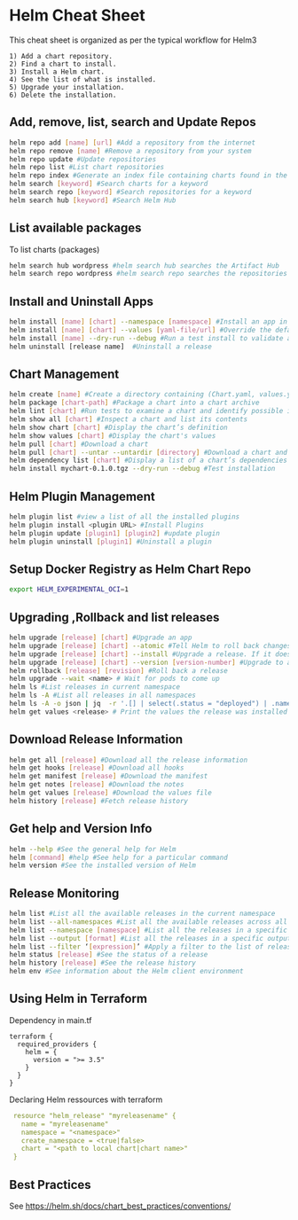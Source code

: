 # Helm Cheat Sheet

This cheat sheet is organized as per the typical workflow for Helm3

```
1) Add a chart repository.
2) Find a chart to install.
3) Install a Helm chart.
4) See the list of what is installed.
5) Upgrade your installation.
6) Delete the installation.
```

## Add, remove, list, search and Update Repos

```sh
helm repo add [name] [url] #Add a repository from the internet
helm repo remove [name] #Remove a repository from your system
helm repo update #Update repositories
helm repo list #List chart repositories
helm repo index #Generate an index file containing charts found in the current directory
helm search [keyword] #Search charts for a keyword
helm search repo [keyword] #Search repositories for a keyword
helm search hub [keyword] #Search Helm Hub
```

## List available packages

To list charts (packages)

```sh
helm search hub wordpress #helm search hub searches the Artifact Hub
helm search repo wordpress #helm search repo searches the repositories that you have added to your local helm client (with helm repo add)
```

## Install and Uninstall Apps

```sh
helm install [name] [chart] --namespace [namespace] #Install an app in a specific namespace
helm install [name] [chart] --values [yaml-file/url] #Override the default values with those specified in a file of your choice
helm install [name] --dry-run --debug #Run a test install to validate and verify the chart
helm uninstall [release name]  #Uninstall a release
```

## Chart Management

```sh
helm create [name] #Create a directory containing (Chart.yaml, values.yaml,charts/ and templates/)
helm package [chart-path] #Package a chart into a chart archive
helm lint [chart] #Run tests to examine a chart and identify possible issues
helm show all [chart] #Inspect a chart and list its contents
helm show chart [chart] #Display the chart’s definition
helm show values [chart] #Display the chart's values
helm pull [chart] #Download a chart
helm pull [chart] --untar --untardir [directory] #Download a chart and extract the archive’s contents into a directory
helm dependency list [chart] #Display a list of a chart’s dependencies
helm install mychart-0.1.0.tgz --dry-run --debug #Test installation
```

## Helm Plugin Management

```sh
helm plugin list #view a list of all the installed plugins
helm plugin install <plugin URL> #Install Plugins
helm plugin update [plugin1] [plugin2] #update plugin
helm plugin uninstall [plugin1] #Uninstall a plugin
```

## Setup Docker Registry as Helm Chart Repo

```sh
export HELM_EXPERIMENTAL_OCI=1
```

## Upgrading ,Rollback and list releases

```sh
helm upgrade [release] [chart] #Upgrade an app
helm upgrade [release] [chart] --atomic #Tell Helm to roll back changes if the upgrade fails
helm upgrade [release] [chart] --install #Upgrade a release. If it does not exist on the system, install it
helm upgrade [release] [chart] --version [version-number] #Upgrade to a version other than the latest one
helm rollback [release] [revision] #Roll back a release
helm upgrade --wait <name> # Wait for pods to come up
helm ls #List releases in current namespace
helm ls -A #List all releases in all namespaces
helm ls -A -o json | jq  -r '.[] | select(.status = "deployed") | .name' #Find releases in unexpected state
helm get values <release> # Print the values the release was installed with
```

## Download Release Information

```sh
helm get all [release] #Download all the release information
helm get hooks [release] #Download all hooks
helm get manifest [release] #Download the manifest
helm get notes [release] #Download the notes
helm get values [release] #Download the values file
helm history [release] #Fetch release history
```

## Get help and Version Info

```sh
helm --help #See the general help for Helm
helm [command] #help #See help for a particular command
helm version #See the installed version of Helm
```

## Release Monitoring

```sh
helm list #List all the available releases in the current namespace
helm list --all-namespaces #List all the available releases across all namespaces
helm list --namespace [namespace] #List all the releases in a specific namespace
helm list --output [format] #List all the releases in a specific output format
helm list --filter ‘[expression]’ #Apply a filter to the list of releases using regular (Pearl compatible) expressions
helm status [release] #See the status of a release
helm history [release] #See the release history
helm env #See information about the Helm client environment
```

## Using Helm in Terraform

Dependency in main.tf

```
terraform {
  required_providers {
    helm = {
      version = ">= 3.5"
    }
  }
}
```

Declaring Helm ressources with terraform

```yaml
 resource "helm_release" "myreleasename" {
   name = "myreleasename"
   namespace = "<namespace>"
   create_namespace = <true|false>
   chart = "<path to local chart|chart name>"
 }
```

## Best Practices

See https://helm.sh/docs/chart_best_practices/conventions/
